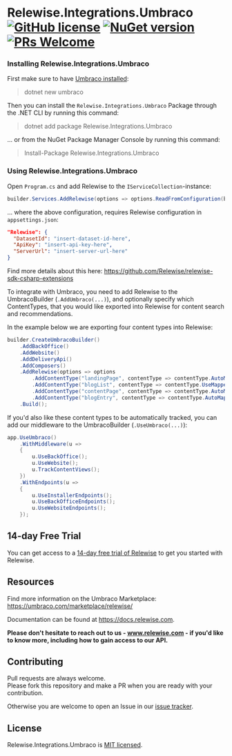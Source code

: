 # Relewise.Integrations.Umbraco [![GitHub license](https://img.shields.io/badge/license-MIT-blue.svg)](./LICENSE) [![NuGet version](https://img.shields.io/nuget/v/Relewise.Integrations.Umbraco)](https://www.nuget.org/packages/Relewise.Integrations.Umbraco) [![PRs Welcome](https://img.shields.io/badge/PRs-welcome-brightgreen.svg)](https://https://github.com/Relewise/relewise-sdk-csharp-extensions/pulls)

### Installing Relewise.Integrations.Umbraco 

First make sure to have [Umbraco installed](https://docs.umbraco.com/umbraco-cms/fundamentals/setup/install/install-umbraco-with-templates#install-the-template):
> dotnet new umbraco

Then you can install the `Relewise.Integrations.Umbraco` Package through the .NET CLI by running this command:
> dotnet add package Relewise.Integrations.Umbraco

... or from the NuGet Package Manager Console by running this command:
> Install-Package Relewise.Integrations.Umbraco

### Using Relewise.Integrations.Umbraco

Open `Program.cs` and add Relewise to the `IServiceCollection`-instance: 

```csharp
builder.Services.AddRelewise(options => options.ReadFromConfiguration(builder.Configuration));
```

... where the above configuration, requires Relewise configuration in `appsettings.json`:

```json
"Relewise": {
  "DatasetId": "insert-dataset-id-here",
  "ApiKey": "insert-api-key-here",
  "ServerUrl": "insert-server-url-here"
}
```

Find more details about this here: https://github.com/Relewise/relewise-sdk-csharp-extensions

To integrate with Umbraco, you need to add Relewise to the UmbracoBuilder (`.AddUmbraco(...)`), and optionally specify which ContentTypes, that you would like exported into Relewise for content search and recommendations. 

In the example below we are exporting four content types into Relewise:
```csharp
builder.CreateUmbracoBuilder()
    .AddBackOffice()
    .AddWebsite()
    .AddDeliveryApi()
    .AddComposers()
    .AddRelewise(options => options
        .AddContentType("landingPage", contentType => contentType.AutoMap())
        .AddContentType("blogList", contentType => contentType.UseMapper(new BlogMapper()))
        .AddContentType("contentPage", contentType => contentType.AutoMap())
        .AddContentType("blogEntry", contentType => contentType.AutoMap()))
    .Build();
```

If you'd also like these content types to be automatically tracked, you can add our middleware to the UmbracoBuilder (`.UseUmbraco(...)`):
```csharp
app.UseUmbraco()
    .WithMiddleware(u =>
    {
        u.UseBackOffice();
        u.UseWebsite();
        u.TrackContentViews();
    })
    .WithEndpoints(u =>
    {
        u.UseInstallerEndpoints();
        u.UseBackOfficeEndpoints();
        u.UseWebsiteEndpoints();
    });
```

## 14-day Free Trial

You can get access to a [14-day free trial of Relewise](https://www.relewise.com/free-trial) to get you started with Relewise.

## Resources

Find more information on the Umbraco Marketplace: https://umbraco.com/marketplace/relewise/

Documentation can be found at https://docs.relewise.com.

**Please don't hesitate to reach out to us - www.relewise.com - if you'd like to know more, including how to gain access to our API.**

## Contributing

Pull requests are always welcome.  
Please fork this repository and make a PR when you are ready with your contribution.  

Otherwise you are welcome to open an Issue in our [issue tracker](https://github.com/Relewise/relewise-integrations-umbraco/issues).

## License

Relewise.Integrations.Umbraco is [MIT licensed](./LICENSE).

